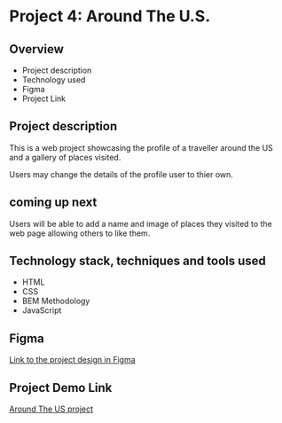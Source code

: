 # Project 4: Around The U.S.

## Overview

- Project description
- Technology used
- Figma
- Project Link

## Project description

This is a web project showcasing the profile of a traveller around the US and a gallery of places visited.

Users may change the details of the profile user to thier own. 

## coming up next 

Users will be able to add a name and image of places they visited to the web page allowing others to like them.

## Technology stack, techniques and tools used

- HTML
- CSS
- BEM Methodology
- JavaScript

## Figma

[Link to the project design in Figma](https://www.figma.com/file/SurN1jaeEQIhuZEDMhmWWf/Sprint-4%3A-Around-The-U.S.-%7C-desktop-%2B-mobile?node-id=0%3A1)

## Project Demo Link

[Around The US project]()
